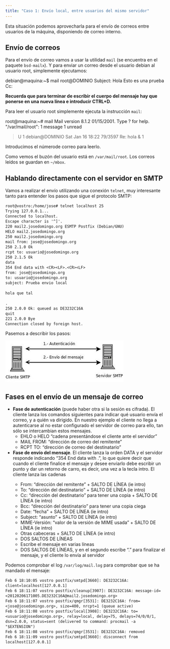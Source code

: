 ```yaml
---
title: "Caso 1: Envío local, entre usuarios del mismo servidor"
---
```


Esta situación podemos aprovecharla para el envío de correos entre usuarios de la máquina, disponiendo de correo interno. 

## Envío de correos

Para el envío de correo vamos a usar la utilidad `mail` (se encuentra en el paquete `bsd-mailx`). Y para enviar un correo desde el usuario debian al usuario root, simplemente ejecutamos:

debian@maquina:~$ mail root@DOMINIO
Subject: Hola
Esto es una prueba
Cc: 

**Recuerda que para terminar de escribir el cuerpo del mensaje hay que ponerse en una nueva línea e introducir CTRL+D.**

Para leer el usuario root simplemente ejecuta la instrucción `mail`:

root@maquina:~#  mail
Mail version 8.1.2 01/15/2001.  Type ? for help.
"/var/mail/root": 1 message 1 unread
>U  1 debian@DOMINIO  Sat Jan 16 18:22   79/3597  Re: hola
& 1

Introducimos el númerode correo para leerlo.

Como vemos el buzón del usuario está en `/var/mail/root`. Los correos leídos se guardan en `~/mbox`.

## Hablando directamente con el servidor en SMTP

Vamos a realizar el envío utilizando una conexión ``telnet``, muy interesante tanto para entender los pasos que sigue el protocolo SMTP:

	root@vostro:/home/jose# telnet localhost 25
	Trying 127.0.0.1...
	Connected to localhost.
	Escape character is '^]'.
	220 mail2.josedomingo.org ESMTP Postfix (Debian/GNU)
	HELO mail2.josedomingo.org
	250 mail2.josedomingo.org
	mail from: jose@josedomingo.org
	250 2.1.0 Ok
	rcpt to: usuario@josedomingo.org
	250 2.1.5 Ok
	data
	354 End data with <CR><LF>.<CR><LF>
	from: jose@josedomingo.org
	to: usuario@josedomingo.org
	subject: Prueba envio local	

	hola que tal	

	.
	250 2.0.0 Ok: queued as DE3232C16A
	quit
	221 2.0.0 Bye
	Connection closed by foreign host.

Pasemos a describir los pasos:

![postfix3](img/postfix3.jpg)

## Fases en el envío de un mensaje de correo

* **Fase de autenticación** (puede haber otra si la sesión es cifrada). El cliente lanza los comandos siguientes para indicar qué usuario envía el correo, y a quién va dirigido. En nuestro ejemplo el cliente no llega a autenticarse al no estar configurado el servidor de correo para ello, tan sólo se intercambian estos mensajes.
    * EHLO o HELO “cadena presentándose el cliente ante el servidor”
    * MAIL FROM: “dirección de correo del remitente”
    * RCPT TO: “dirección de correo del destinatario”
* **Fase de envío del mensaje**. El cliente lanza la orden DATA y el servidor responde indicando “354 End data with <CR><LF>.<CR><LF>”, lo que quiere decir que cuando el cliente finalice el mensaje y desee enviarlo debe escribir un punto y dar un retorno de carro, es decir, una vez a la tecla intro. El cliente lanza las cadenas
    * From: “dirección del remitente” + SALTO DE LÍNEA (ie intro)
    * To: “dirección del destinatario” + SALTO DE LÍNEA (ie intro)
    * Cc: “dirección del destinatario” para tener una copia + SALTO DE LÍNEA (ie intro)
    * Bcc: “dirección del destinatario” para tener una copia ciega
    * Date: “fecha” + SALTO DE LÍNEA (ie intro)
    * Subject: “asunto” + SALTO DE LÍNEA (ie intro)
    * MIME-Versión: “valor de la versión de MIME usada” + SALTO DE LÍNEA (ie intro)
    * Otras cabeceras + SALTO DE LÍNEA (ie intro)
    * DOS SALTOS DE LÍNEAS
    * Escribe el mensaje en varias líneas
    * DOS SALTOS DE LÍNEAS, y en el segundo escribe “.” para finalizar el mensaje, y el cliente lo envía al servidor

Podemos comprobar el log ``/var/log/mail.log`` para comprobar que se ha mandado el mensaje:

	Feb 6 18:10:05 vostro postfix/smtpd[3660]: DE3232C16A: client=localhost[127.0.0.1]
	Feb 6 18:11:07 vostro postfix/cleanup[3907]: DE3232C16A: message-id=<20120206171005.DE3232C16A@mail2.josedomingo.org>
	Feb 6 18:11:07 vostro postfix/qmgr[3531]: DE3232C16A: from=<jose@josedomingo.org>, size=400, nrcpt=1 (queue active)
	Feb 6 18:11:08 vostro postfix/local[3908]: DE3232C16A: to=<usuario@josedomingo.org>, relay=local, delay=75, delays=74/0/0/1, dsn=2.0.0, status=sent (delivered to command: procmail -a "$EXTENSION")
	Feb 6 18:11:08 vostro postfix/qmgr[3531]: DE3232C16A: removed
	Feb 6 18:11:09 vostro postfix/smtpd[3660]: disconnect from localhost[127.0.0.1]

